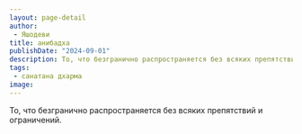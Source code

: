 ```yaml
---
layout: page-detail
author:
 - Яшодеви
title: анибадха
publishDate: "2024-09-01"
description: То, что безгранично распространяется без всяких препятствий и ограничений.
tags:
 - санатана дхарма
image: 
---
```


То, что безгранично распространяется без всяких препятствий и ограничений.

